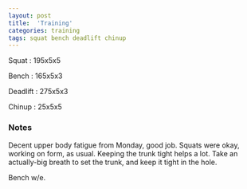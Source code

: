 ```yaml
---
layout: post
title:  'Training'
categories: training
tags: squat bench deadlift chinup
---
```


Squat       :   195x5x5 

Bench       :   165x5x3

Deadlift    :   275x5x3

Chinup      :   25x5x5

### Notes

Decent upper body fatigue from Monday, good job. Squats were okay, working on form, as
usual. Keeping the trunk tight helps a lot. Take an actually-big breath to set the trunk,
and keep it tight in the hole.

Bench w/e.
